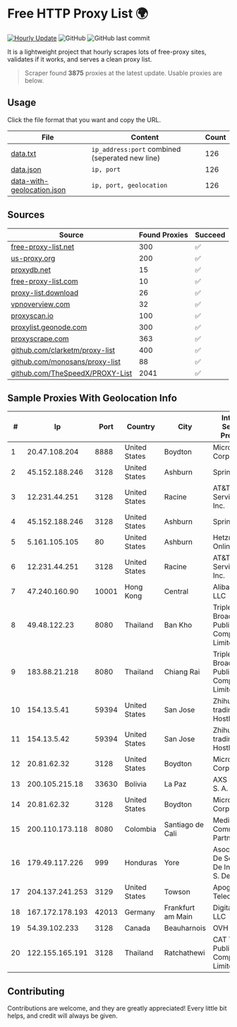 
# Free HTTP Proxy List 🌍

[![Hourly Update](https://github.com/mertguvencli/http-proxy-list/actions/workflows/main.yml/badge.svg?branch=main)](https://github.com/mertguvencli/http-proxy-list/actions/workflows/main.yml)
![GitHub](https://img.shields.io/github/license/mertguvencli/http-proxy-list)
![GitHub last commit](https://img.shields.io/github/last-commit/mertguvencli/http-proxy-list)

It is a lightweight project that hourly scrapes lots of free-proxy sites, validates if it works, and serves a clean proxy list.


> Scraper found **3875** proxies at the latest update. Usable proxies are below.

## Usage

Click the file format that you want and copy the URL.


|File|Content|Count|
|----|-------|-----|
|[data.txt](https://raw.githubusercontent.com/mertguvencli/http-proxy-list/main/proxy-list/data.txt)|`ip_address:port` combined (seperated new line)|126|
|[data.json](https://raw.githubusercontent.com/mertguvencli/http-proxy-list/main/proxy-list/data.json)|`ip, port`|126|
|[data-with-geolocation.json](https://raw.githubusercontent.com/mertguvencli/http-proxy-list/main/proxy-list/data-with-geolocation.json)|`ip, port, geolocation`|126|

## Sources

|Source|Found Proxies|Succeed|
|------|-------------|-------|
|[free-proxy-list.net](https://free-proxy-list.net)|300|✅|
|[us-proxy.org](https://www.us-proxy.org)|200|✅|
|[proxydb.net](http://proxydb.net)|15|✅|
|[free-proxy-list.com](https://free-proxy-list.com/?page=&port=&type%5B%5D=http&type%5B%5D=https&up_time=0&search=Search)|10|✅|
|[proxy-list.download](https://www.proxy-list.download/HTTP)|26|✅|
|[vpnoverview.com](https://vpnoverview.com/privacy/anonymous-browsing/free-proxy-servers)|32|✅|
|[proxyscan.io](https://www.proxyscan.io)|100|✅|
|[proxylist.geonode.com](https://proxylist.geonode.com/api/proxy-list?limit=300&page=1&sort_by=lastChecked&sort_type=desc&protocols=http,https)|300|✅|
|[proxyscrape.com](https://api.proxyscrape.com/v2/?request=displayproxies&protocol=http&timeout=10000&country=all&ssl=all&anonymity=all)|363|✅|
|[github.com/clarketm/proxy-list](https://raw.githubusercontent.com/clarketm/proxy-list/master/proxy-list-raw.txt)|400|✅|
|[github.com/monosans/proxy-list](https://raw.githubusercontent.com/monosans/proxy-list/main/proxies/http.txt)|88|✅|
|[github.com/TheSpeedX/PROXY-List](https://raw.githubusercontent.com/TheSpeedX/PROXY-List/master/http.txt)|2041|✅|


## Sample Proxies With Geolocation Info

|#|Ip|Port|Country|City|Internet Service Provider|
|-|--|----|-------|----|-------------------------|
|1|20.47.108.204|8888|United States|Boydton|Microsoft Corporation|
|2|45.152.188.246|3128|United States|Ashburn|Sprint|
|3|12.231.44.251|3128|United States|Racine|AT&T Services, Inc.|
|4|45.152.188.246|3128|United States|Ashburn|Sprint|
|5|5.161.105.105|80|United States|Ashburn|Hetzner Online GmbH|
|6|12.231.44.251|3128|United States|Racine|AT&T Services, Inc.|
|7|47.240.160.90|10001|Hong Kong|Central|Alibaba.com LLC|
|8|49.48.122.23|8080|Thailand|Ban Kho|Triple T Broadband Public Company Limited|
|9|183.88.21.218|8080|Thailand|Chiang Rai|Triple T Broadband Public Company Limited|
|10|154.13.5.41|59394|United States|San Jose|Zhihua Lu trading as HostHub|
|11|154.13.5.42|59394|United States|San Jose|Zhihua Lu trading as HostHub|
|12|20.81.62.32|3128|United States|Boydton|Microsoft Corporation|
|13|200.105.215.18|33630|Bolivia|La Paz|AXS Bolivia S. A.|
|14|20.81.62.32|3128|United States|Boydton|Microsoft Corporation|
|15|200.110.173.118|8080|Colombia|Santiago de Cali|Media Commerce Partners S.A|
|16|179.49.117.226|999|Honduras|Yore|Asociacion De Servicio De Internet S. De RL.|
|17|204.137.241.253|3129|United States|Towson|Apogee Telecom Inc.|
|18|167.172.178.193|42013|Germany|Frankfurt am Main|DigitalOcean, LLC|
|19|54.39.102.233|3128|Canada|Beauharnois|OVH SAS|
|20|122.155.165.191|3128|Thailand|Ratchathewi|CAT Telecom Public Company Limited|



## Contributing

Contributions are welcome, and they are greatly appreciated! Every
little bit helps, and credit will always be given.

